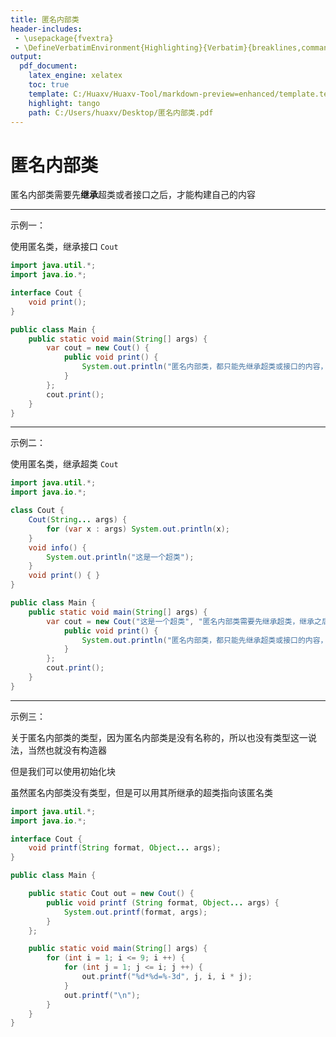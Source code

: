 ```yaml
---
title: 匿名内部类
header-includes:
 - \usepackage{fvextra}
 - \DefineVerbatimEnvironment{Highlighting}{Verbatim}{breaklines,commandchars=\\\{\}}
output:
  pdf_document:
    latex_engine: xelatex
    toc: true
    template: C:/Huaxv/Huaxv-Tool/markdown-preview=enhanced/template.tex
    highlight: tango
    path: C:/Users/huaxv/Desktop/匿名内部类.pdf
---
```


# 匿名内部类

匿名内部类需要先**继承**超类或者接口之后，才能构建自己的内容

---

示例一：

使用匿名类，继承接口 `Cout`

```java
import java.util.*;
import java.io.*;

interface Cout {
    void print();
}

public class Main {
    public static void main(String[] args) {
        var cout = new Cout() {
            public void print() {
                System.out.println("匿名内部类，都只能先继承超类或接口的内容，才能有实体");
            }
        };
        cout.print();
    }
}
```

---

示例二：

使用匿名类，继承超类 `Cout`

```java
import java.util.*;
import java.io.*;

class Cout {
    Cout(String... args) {
        for (var x : args) System.out.println(x);
    }
    void info() {
        System.out.println("这是一个超类");
    }
    void print() { }
}

public class Main {
    public static void main(String[] args) {
        var cout = new Cout("这是一个超类", "匿名内部类需要先继承超类，继承之后才能构建自己的内容") {
            public void print() {
                System.out.println("匿名内部类，都只能先继承超类或接口的内容，才能构建自己的内容");
            }
        };
        cout.print();
    }
}
```

---

示例三：

关于匿名内部类的类型，因为匿名内部类是没有名称的，所以也没有类型这一说法，当然也就没有构造器

但是我们可以使用初始化块

虽然匿名内部类没有类型，但是可以用其所继承的超类指向该匿名类

```java
import java.util.*;
import java.io.*;

interface Cout {
    void printf(String format, Object... args);
}

public class Main {

    public static Cout out = new Cout() {
        public void printf (String format, Object... args) {
            System.out.printf(format, args);
        }
    };

    public static void main(String[] args) {
        for (int i = 1; i <= 9; i ++) {
            for (int j = 1; j <= i; j ++) {
                out.printf("%d*%d=%-3d", j, i, i * j);
            }
            out.printf("\n");
        }
    }
}
```
